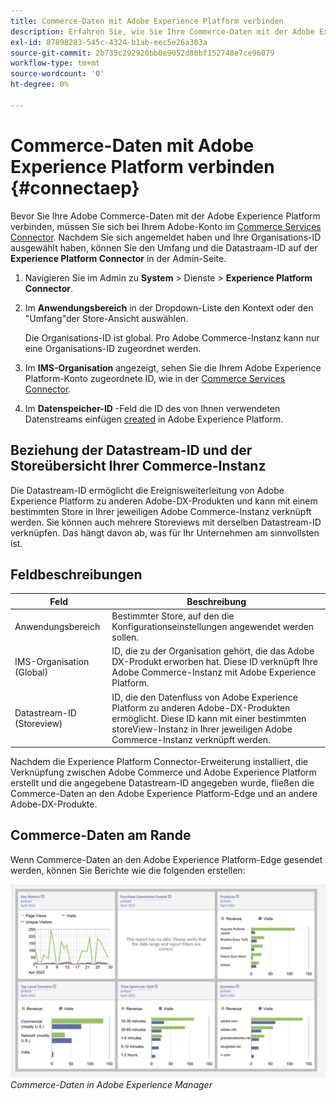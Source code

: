 ```yaml
---
title: Commerce-Daten mit Adobe Experience Platform verbinden
description: Erfahren Sie, wie Sie Ihre Commerce-Daten mit der Adobe Experience Platform verbinden.
exl-id: 87898283-545c-4324-b1ab-eec5e26a303a
source-git-commit: 2b735c292920bb0e9052d86bf152748e7ce96079
workflow-type: tm+mt
source-wordcount: '0'
ht-degree: 0%

---
```


# Commerce-Daten mit Adobe Experience Platform verbinden {#connectaep}

Bevor Sie Ihre Adobe Commerce-Daten mit der Adobe Experience Platform verbinden, müssen Sie sich bei Ihrem Adobe-Konto im [Commerce Services Connector](../landing/saas.md#organizationid). Nachdem Sie sich angemeldet haben und Ihre Organisations-ID ausgewählt haben, können Sie den Umfang und die Datastraam-ID auf der **Experience Platform Connector** in der Admin-Seite.

1. Navigieren Sie im Admin zu **System** > Dienste > **Experience Platform Connector**.

1. Im **Anwendungsbereich** in der Dropdown-Liste den Kontext oder den &quot;Umfang&quot;der Store-Ansicht auswählen.

   Die Organisations-ID ist global. Pro Adobe Commerce-Instanz kann nur eine Organisations-ID zugeordnet werden.

1. Im **IMS-Organisation** angezeigt, sehen Sie die Ihrem Adobe Experience Platform-Konto zugeordnete ID, wie in der [Commerce Services Connector](../landing/saas.md#organizationid).

1. Im **Datenspeicher-ID** -Feld die ID des von Ihnen verwendeten Datenstreams einfügen [created](https://experienceleague.adobe.com/docs/experience-platform/edge/fundamentals/datastreams.html) in Adobe Experience Platform.

## Beziehung der Datastream-ID und der Storeübersicht Ihrer Commerce-Instanz

Die Datastream-ID ermöglicht die Ereignisweiterleitung von Adobe Experience Platform zu anderen Adobe-DX-Produkten und kann mit einem bestimmten Store in Ihrer jeweiligen Adobe Commerce-Instanz verknüpft werden. Sie können auch mehrere Storeviews mit derselben Datastream-ID verknüpfen. Das hängt davon ab, was für Ihr Unternehmen am sinnvollsten ist.

## Feldbeschreibungen

| Feld | Beschreibung |
|--- |--- |
| Anwendungsbereich | Bestimmter Store, auf den die Konfigurationseinstellungen angewendet werden sollen. |
| IMS-Organisation (Global) | ID, die zu der Organisation gehört, die das Adobe DX-Produkt erworben hat. Diese ID verknüpft Ihre Adobe Commerce-Instanz mit Adobe Experience Platform. |
| Datastream-ID (Storeview) | ID, die den Datenfluss von Adobe Experience Platform zu anderen Adobe-DX-Produkten ermöglicht. Diese ID kann mit einer bestimmten storeView-Instanz in Ihrer jeweiligen Adobe Commerce-Instanz verknüpft werden. |

Nachdem die Experience Platform Connector-Erweiterung installiert, die Verknüpfung zwischen Adobe Commerce und Adobe Experience Platform erstellt und die angegebene Datastream-ID angegeben wurde, fließen die Commerce-Daten an den Adobe Experience Platform-Edge und an andere Adobe-DX-Produkte.

## Commerce-Daten am Rande

Wenn Commerce-Daten an den Adobe Experience Platform-Edge gesendet werden, können Sie Berichte wie die folgenden erstellen:

![Commerce-Daten in Adobe Experience Manager](assets/aem-data-1.png)
_Commerce-Daten in Adobe Experience Manager_
